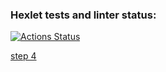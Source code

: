 ### Hexlet tests and linter status:

[![Actions Status](https://github.com/foxxdogg/frontend-project-46/actions/workflows/hexlet-check.yml/badge.svg)](https://github.com/foxxdogg/frontend-project-46/actions)

[step 4](https://asciinema.org/a/juSuy7kDSvrQAFqS6PTK8GhnM)
